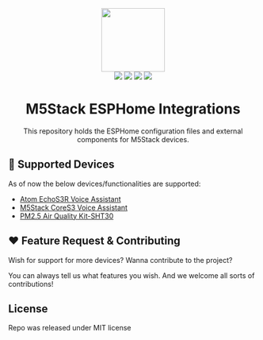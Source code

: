 <div align="center">
  <img src="https://docs.m5stack.com/assets/m5logo2022.svg" width="128" />
</div>


<div align="center">
  <img src="https://img.shields.io/badge/home%20assistant-%2341BDF5.svg?style=for-the-badge&logo=home-assistant&logoColor=white">
  <img src="https://img.shields.io/badge/ESPHome-000000.svg?style=for-the-badge&logo=ESPHome&logoColor=white">
  <img src="https://img.shields.io/badge/espressif-E7352C.svg?style=for-the-badge&logo=espressif&logoColor=white">
  <img src="https://img.shields.io/badge/PlatformIO-F5822A.svg?style=for-the-badge&logo=PlatformIO&logoColor=white">
</div>

<h1 align="center">
  M5Stack ESPHome Integrations 
</h1>
<p align="center">
  This repository holds the ESPHome configuration files and external components for M5Stack devices.
</p>

## 🚀 Supported Devices

As of now the below devices/functionalities are supported:

- [Atom EchoS3R Voice Assistant](https://docs.m5stack.com/en/homeassistant/voice_assistant/atom_echos3r_voice_assistant)
- [M5Stack CoreS3 Voice Assistant](https://docs.m5stack.com/en/homeassistant/voice_assistant/cores3_voice_assistant)
- [PM2.5 Air Quality Kit-SHT30](https://docs.m5stack.com/en/homeassistant/kit/pm2_5_air_quality_kit_sht30)


## ❤️ Feature Request & Contributing

Wish for support for more devices? Wanna contribute to the project?

You can always tell us what features you wish. And we welcome all sorts of contributions!

## License

Repo was released under MIT license
